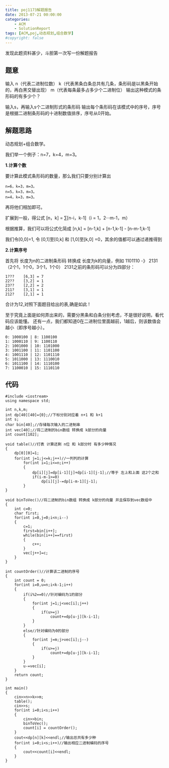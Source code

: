 ```yaml
---
title: poj1173解题报告
date: 2013-07-21 00:00:00
categories: 
	- ACM
	- SolutionReport
tags: [ACM,poj,动态规划,组合数学]
#copyright: false
---
```

发现此题资料甚少，斗胆第一次写一份解题报告
## 题意
输入 n（代表二进制位数） k（代表黑条白条总共有几条，条形码是以黑条开始的，再白黑交替出现） m（代表每条最多占多少个二进制位）
输出这种模式的条形码的有多少个？

<!-- more -->
 
输入s，再输入s个二进制形式的条形码
输出每个条形码在该模式中的序号，序号是根据二进制条形码的十进制数值排序，序号从0开始。

## 解题思路
动态规划+组合数学。

我们举一个例子：n=7，k=4，m=3。

**1.计算个数**

要计算此模式条形码的数量，那么我们只要分别计算出

    n=6，k=3，m=3。
    n=5，k=3，m=3。
    n=4，k=3，m=3。

再将他们相加即可。

扩展到一般，得公式 [n，k] = ∑[n-i，k-1]（i = 1，2···m-1，m）

根据推算，我们可以将公式化简成  [n,k] = [n-1,k] + [n-1,k-1] - [n-m-1,k-1] 

我们令[0,0]=1,   令 [0,1]至[0,k]  和 [1,0]至[k,0] =0，其余的值都可以通过递推得到

**2.计算序号**

首先将 长度为n的二进制条形码 转换成 长度为k的向量，例如 1101110 -》 2131（2个1，1个0，3个1，1个0）
2131之前的条形码可以分为四部分：

	1???    [6,3] = 7
	22??    [3,2] = 1
	23??    [2,2] = 2
	211?    [3,1] = 1
	212?    [2,1] = 1

合计为12,对照下面题目给出的表,确是如此 !   

至于究竟上面是如何弄出来的，需要分黑条和白条分别考虑，不是很好说明，看代码应该能懂。
还有一点，我们都知道0在二进制位里面越前，1越后，则该数值会越小（即序号越小）。

	0: 1000100 | 8: 1100100
	1: 1000110 | 9: 1100110
	2: 1001000 | 10: 1101000
	3: 1001100 | 11: 1101100
	4: 1001110 | 12: 1101110
	5: 1011000 | 13: 1110010
	6: 1011100 | 14: 1110100
	7: 1100010 | 15: 1110110

## 代码
	     
	#include <iostream>
	using namespace std;
	
	int n,k,m;
	int dp[40][40]={0};//下标分别对应着 n+1 和 k+1
	int s;
	char bin[40];//存储每次输入的二进制串
	int vec[40];//将二进制的bin数组 转换成 k部分的向量
	int count[102];
	
	void table()//打表 计算还剩 n位 和 k部分时 有多少种情况
	{
	    dp[0][0]=1;
	    for(int j=1;j<=k;j++)//一列列的计算
	        for(int i=1;i<=n;i++)
	        {
	            dp[i][j]=dp[i-1][j]+dp[i-1][j-1];//等于 左上和上面 这2个之和
	            if(i-m-1>=0)
	                dp[i][j]-=dp[i-m-1][j-1];
	        }
	}
	
	void binToVec()//将二进制的bin数组 转换成 k部分的向量 并且保存到vec数组中
	{
	    int c=0;
	    char first;
	    for(int i=0,j=0;i<n;i--)
	    {
	        c=1;
	        first=bin[i++];
	        while(bin[i++]==first)
	        {
	            c++;
	        }
	        vec[j++]=c;
	    }
	}
	
	int countOrder()//计算该二进制的序号
	{
	    int count = 0;
	    for(int i=0,u=n;i<k-1;i++)
	    {
	        if(i%2==0)//针对编码为1的部分
	        {
	            for(int j=1;j<vec[i];j++)
	            {
	                if(u>=j)
	                    count+=dp[u-j][k-i-1];
	            }
	        }
	        else//针对编码为0的部分
	        {
	            for(int j=m;j>vec[i];j--)
	            {
	                if(u>=j)
	                    count+=dp[u-j][k-i-1];
	            }
	        }
	        u-=vec[i];
	    }
	    return count;
	}
	
	int main()
	{
	    cin>>n>>k>>m;
	    table();
	    cin>>s;
	    for(int i=0;i<s;i++)
	    {
	        cin>>bin;
	        binToVec();
	        count[i] = countOrder();
	    }
	    cout<<dp[n][k]<<endl;//输出总共有多少种
	    for(int i=0;i<s;i++)//输出相应二进制编码的序号
	    {
	        cout<<count[i]<<endl;
	    }
	}
